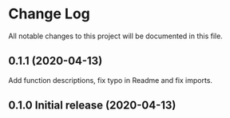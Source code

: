 # Change Log

All notable changes to this project will be documented in this file.

## 0.1.1 (2020-04-13)
Add function descriptions, fix typo in Readme and fix imports.

## 0.1.0 Initial release (2020-04-13)
